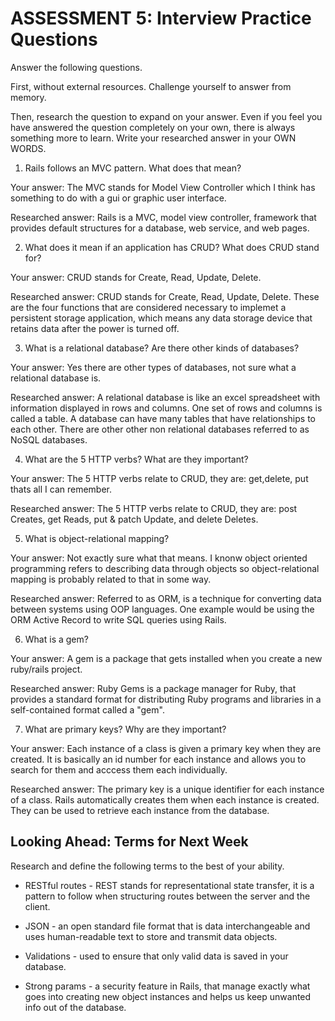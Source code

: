 # ASSESSMENT 5: Interview Practice Questions
Answer the following questions.

First, without external resources. Challenge yourself to answer from memory.

Then, research the question to expand on your answer. Even if you feel you have answered the question completely on your own, there is always something more to learn. Write your researched answer in your OWN WORDS.

1. Rails follows an MVC pattern. What does that mean?

  Your answer: The MVC stands for Model View Controller which I think has something to do with a gui or graphic user interface.

  Researched answer:
  Rails is a MVC, model view controller, framework that provides default structures for a database, web service, and web pages.



2. What does it mean if an application has CRUD? What does CRUD stand for?

  Your answer: CRUD stands for Create, Read, Update, Delete.  

  Researched answer:
  CRUD stands for Create, Read, Update, Delete. These are the four functions that are considered necessary to implemet a persistent storage application, which means any data storage device that retains data after the power is turned off.


3. What is a relational database? Are there other kinds of databases?

  Your answer: Yes there are other types of databases, not sure what a relational database is.

  Researched answer:
  A relational database is like an excel spreadsheet with information displayed in rows and columns. One set of rows and columns is called a table. A database can have many tables that have relationships to each other. There are other other non relational databases referred to as NoSQL databases. 


4. What are the 5 HTTP verbs? What are they important?

  Your answer: The 5 HTTP verbs relate to CRUD, they are: get,delete, put thats all I can remember.

  Researched answer: The 5 HTTP verbs relate to CRUD, they are: post Creates, get Reads, put & patch Update, and delete Deletes. 



5. What is object-relational mapping?

  Your answer: Not exactly sure what that means. I knonw object oriented programming refers to describing data through objects so object-relational mapping is probably related to that in some way.

  Researched answer:
  Referred to as ORM, is a technique for converting data between systems using OOP languages. One example would be using the ORM Active Record to write SQL queries using Rails.


6. What is a gem?

  Your answer: A gem is a package that gets installed when you create a new ruby/rails project.

  Researched answer:
  Ruby Gems is a package manager for Ruby, that provides a standard format for distributing Ruby programs and libraries in a self-contained format called a "gem".


7. What are primary keys? Why are they important?

  Your answer: 
  Each instance of a class is given a primary key when they are created. It is basically an id number for each instance and allows you to search for them and acccess them each individually.

  Researched answer:
  The primary key is a unique identifier for each instance of a class. Rails automatically creates them when each instance is created. They can be used to retrieve each instance from the database.


## Looking Ahead: Terms for Next Week

Research and define the following terms to the best of your ability.

- RESTful routes - REST stands for representational state transfer, it is a pattern to follow when structuring routes between the server and the client.

- JSON - an open standard file format that is data interchangeable and uses human-readable text to store and transmit data objects.

- Validations - used to ensure that only valid data is saved in your database.

- Strong params - a security feature in Rails, that manage exactly what goes into creating new object instances and helps us keep unwanted info out of the database.

